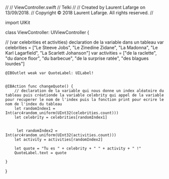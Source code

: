 //
//  ViewController.swift
//  Telki
//
//  Created by Laurent Lafarge on 13/09/2018.
//  Copyright © 2018 Laurent Lafarge. All rights reserved.
//

import UIKit

class ViewController: UIViewController {

// (var celebrities et activities) declaration de la variable dans un tableau
    var celebrities = ["Le Steeve Jobs", "Le Zinedine Zidane", "La Madonna", "Le Karl Lagarfield", "La Scarlett Johanson"]
    var activities = ["de la raclette", "du dance floor", "du barbecue", "de la surprise ratée", "des blagues lourdes"]


    @IBOutlet weak var QuoteLabel: UILabel!


    @IBAction func changeQuote() {
        // declaration de la variable qui nous donne un index aléatoire du tableau puis créationde la variable celebrity qui appel de la variable pour recuperer le nom de l'index puis la fonction print pour ecrire le nom de l'index du tableau
        let randomIndex1 = Int(arc4random_uniform(UInt32(celebrities.count)))
        let celebrity = celebrities[randomIndex1]


         let randomIndex2 = Int(arc4random_uniform(UInt32(activities.count)))
        let activity = activities[randomIndex2]

        let quote = "Tu es " + celebrity + " " + activity + " !"
        QuoteLabel.text = quote

    }

}
